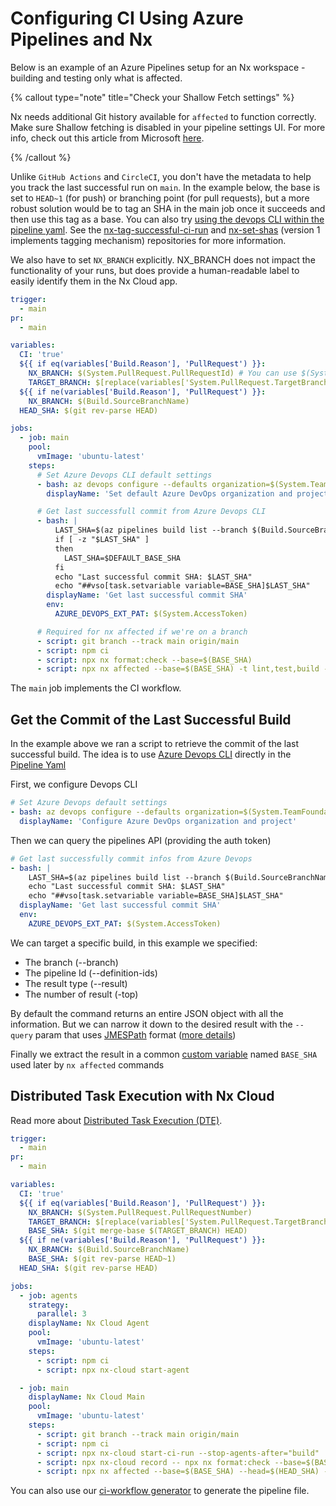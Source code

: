 # Configuring CI Using Azure Pipelines and Nx

Below is an example of an Azure Pipelines setup for an Nx workspace - building and testing only what is affected.

{% callout type="note" title="Check your Shallow Fetch settings" %}

Nx needs additional Git history available for `affected` to function correctly. Make sure Shallow fetching is disabled in your pipeline settings UI. For more info, check out this article from Microsoft [here](https://learn.microsoft.com/en-us/azure/devops/pipelines/yaml-schema/steps-checkout?view=azure-pipelines#shallow-fetch).

{% /callout %}

Unlike `GitHub Actions` and `CircleCI`, you don't have the metadata to help you track the last successful run on `main`. In the example below, the base is set to `HEAD~1` (for push) or branching point (for pull requests), but a more robust solution would be to tag an SHA in the main job once it succeeds and then use this tag as a base. You can also try [using the devops CLI within the pipeline yaml](#get-the-commit-of-the-last-successful-build). See the [nx-tag-successful-ci-run](https://github.com/nrwl/nx-tag-successful-ci-run) and [nx-set-shas](https://github.com/nrwl/nx-set-shas) (version 1 implements tagging mechanism) repositories for more information.

We also have to set `NX_BRANCH` explicitly. NX_BRANCH does not impact the functionality of your runs, but does provide a human-readable label to easily identify them in the Nx Cloud app.

```yaml {% fileName="azure-pipelines.yml" %}
trigger:
  - main
pr:
  - main

variables:
  CI: 'true'
  ${{ if eq(variables['Build.Reason'], 'PullRequest') }}:
    NX_BRANCH: $(System.PullRequest.PullRequestId) # You can use $(System.PullRequest.PullRequestNumber if your pipeline is triggered by a PR from GitHub ONLY)
    TARGET_BRANCH: $[replace(variables['System.PullRequest.TargetBranch'],'refs/heads/','origin/')]
  ${{ if ne(variables['Build.Reason'], 'PullRequest') }}:
    NX_BRANCH: $(Build.SourceBranchName)
  HEAD_SHA: $(git rev-parse HEAD)

jobs:
  - job: main
    pool:
      vmImage: 'ubuntu-latest'
    steps:
      # Set Azure Devops CLI default settings
      - bash: az devops configure --defaults organization=$(System.TeamFoundationCollectionUri) project=$(System.TeamProject)
        displayName: 'Set default Azure DevOps organization and project'

      # Get last successfull commit from Azure Devops CLI
      - bash: |
          LAST_SHA=$(az pipelines build list --branch $(Build.SourceBranchName) --definition-ids $(System.DefinitionId) --result succeeded --top 1 --query "[0].triggerInfo.\"ci.sourceSha\"")
          if [ -z "$LAST_SHA" ]
          then
            LAST_SHA=$DEFAULT_BASE_SHA
          fi
          echo "Last successful commit SHA: $LAST_SHA"
          echo "##vso[task.setvariable variable=BASE_SHA]$LAST_SHA"
        displayName: 'Get last successful commit SHA'
        env:
          AZURE_DEVOPS_EXT_PAT: $(System.AccessToken)

      # Required for nx affected if we're on a branch
      - script: git branch --track main origin/main
      - script: npm ci
      - script: npx nx format:check --base=$(BASE_SHA)
      - script: npx nx affected --base=$(BASE_SHA) -t lint,test,build --parallel=3 --configuration=ci
```

The `main` job implements the CI workflow.

## Get the Commit of the Last Successful Build

In the example above we ran a script to retrieve the commit of the last successful build. The idea is to use [Azure Devops CLI](https://learn.microsoft.com/en-us/cli/azure/pipelines?view=azure-cli-latest)
directly in the [Pipeline Yaml](https://learn.microsoft.com/en-us/azure/devops/cli/azure-devops-cli-in-yaml?view=azure-devops)

First, we configure Devops CLI

```yaml
# Set Azure Devops default settings
- bash: az devops configure --defaults organization=$(System.TeamFoundationCollectionUri) project=$(System.TeamProject)
  displayName: 'Configure Azure DevOps organization and project'
```

Then we can query the pipelines API (providing the auth token)

```yaml
# Get last successfully commit infos from Azure Devops
- bash: |
    LAST_SHA=$(az pipelines build list --branch $(Build.SourceBranchName) --definition-ids $(System.DefinitionId) --result succeeded --top 1 --query "[0].triggerInfo.\"ci.sourceSha\"")
    echo "Last successful commit SHA: $LAST_SHA"
    echo "##vso[task.setvariable variable=BASE_SHA]$LAST_SHA"
  displayName: 'Get last successful commit SHA'
  env:
    AZURE_DEVOPS_EXT_PAT: $(System.AccessToken)
```

We can target a specific build, in this example we specified:

- The branch (--branch)
- The pipeline Id (--definition-ids)
- The result type (--result)
- The number of result (-top)

By default the command returns an entire JSON object with all the information. But we can narrow it down to the desired result with the `--query` param that uses [JMESPath](https://jmespath.org/) format ([more details](https://learn.microsoft.com/en-us/cli/azure/query-azure-cli?tabs=concepts%2Cbash))

Finally we extract the result in a common [custom variable](https://learn.microsoft.com/en-us/azure/devops/pipelines/process/set-variables-scripts?view=azure-devops&tabs=bash) named `BASE_SHA` used later by `nx affected` commands

## Distributed Task Execution with Nx Cloud

Read more about [Distributed Task Execution (DTE)](/core-features/distribute-task-execution).

```yaml
trigger:
  - main
pr:
  - main

variables:
  CI: 'true'
  ${{ if eq(variables['Build.Reason'], 'PullRequest') }}:
    NX_BRANCH: $(System.PullRequest.PullRequestNumber)
    TARGET_BRANCH: $[replace(variables['System.PullRequest.TargetBranch'],'refs/heads/','origin/')]
    BASE_SHA: $(git merge-base $(TARGET_BRANCH) HEAD)
  ${{ if ne(variables['Build.Reason'], 'PullRequest') }}:
    NX_BRANCH: $(Build.SourceBranchName)
    BASE_SHA: $(git rev-parse HEAD~1)
  HEAD_SHA: $(git rev-parse HEAD)

jobs:
  - job: agents
    strategy:
      parallel: 3
    displayName: Nx Cloud Agent
    pool:
      vmImage: 'ubuntu-latest'
    steps:
      - script: npm ci
      - script: npx nx-cloud start-agent

  - job: main
    displayName: Nx Cloud Main
    pool:
      vmImage: 'ubuntu-latest'
    steps:
      - script: git branch --track main origin/main
      - script: npm ci
      - script: npx nx-cloud start-ci-run --stop-agents-after="build"
      - script: npx nx-cloud record -- npx nx format:check --base=$(BASE_SHA) --head=$(HEAD_SHA)
      - script: npx nx affected --base=$(BASE_SHA) --head=$(HEAD_SHA) -t lint,test,build --parallel=3 --configuration=ci
```

You can also use our [ci-workflow generator](/nx-api/workspace/generators/ci-workflow) to generate the pipeline file.
